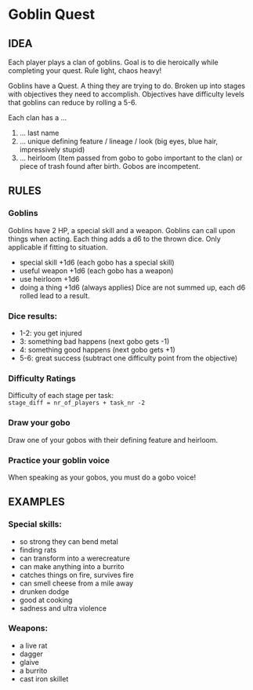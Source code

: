 # Goblin Quest

## IDEA
Each player plays a clan of goblins. 
Goal is to die heroically while completing your quest.
Rule light, chaos heavy!

Goblins have a Quest. A thing they are trying to do. Broken up into stages with objectives they need to accomplish. Objectives have difficulty levels that goblins can reduce by rolling a 5-6.

Each clan has a ...
1. ... last name
1. ... unique defining feature / lineage / look (big eyes, blue hair, impressively stupid)
1. ... heirloom (Item passed from gobo to gobo important to the clan)
or piece of trash found after birth. Gobos are incompetent.

## RULES
### Goblins
Goblins have 2 HP, a special skill and a weapon.
Goblins can call upon things when acting. Each thing adds a d6 to the thrown dice.
Only applicable if fitting to situation.
- special skill +1d6 (each gobo has a special skill) 
- useful weapon +1d6 (each gobo has a weapon)
- use heirloom +1d6
- doing a thing +1d6 (always applies)
Dice are not summed up, each d6 rolled lead to a result.

### Dice results:
- 1-2: you get injured
- 3: something bad happens (next gobo gets -1)
- 4: something good happens (next gobo gets +1)
- 5-6: great success (subtract one difficulty point from the objective)

### Difficulty Ratings
Difficulty of each stage per task:  
`stage_diff = nr_of_players + task_nr -2`

### Draw your gobo
Draw one of your gobos with their defining feature and heirloom.

### Practice your goblin voice
When speaking as your gobos, you must do a gobo voice!

## EXAMPLES
### Special skills: 
- so strong they can bend metal
- finding rats
- can transform into a werecreature
- can make anything into a burrito
- catches things on fire, survives fire
- can smell cheese from a mile away
- drunken dodge
- good at cooking
- sadness and ultra violence
### Weapons:
- a live rat
- dagger
- glaive
- a burrito
- cast iron skillet
